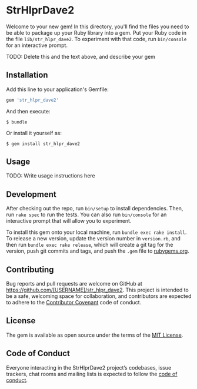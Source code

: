 # StrHlprDave2

Welcome to your new gem! In this directory, you'll find the files you need to be able to package up your Ruby library into a gem. Put your Ruby code in the file `lib/str_hlpr_dave2`. To experiment with that code, run `bin/console` for an interactive prompt.

TODO: Delete this and the text above, and describe your gem

## Installation

Add this line to your application's Gemfile:

```ruby
gem 'str_hlpr_dave2'
```

And then execute:

    $ bundle

Or install it yourself as:

    $ gem install str_hlpr_dave2

## Usage

TODO: Write usage instructions here

## Development

After checking out the repo, run `bin/setup` to install dependencies. Then, run `rake spec` to run the tests. You can also run `bin/console` for an interactive prompt that will allow you to experiment.

To install this gem onto your local machine, run `bundle exec rake install`. To release a new version, update the version number in `version.rb`, and then run `bundle exec rake release`, which will create a git tag for the version, push git commits and tags, and push the `.gem` file to [rubygems.org](https://rubygems.org).

## Contributing

Bug reports and pull requests are welcome on GitHub at https://github.com/[USERNAME]/str_hlpr_dave2. This project is intended to be a safe, welcoming space for collaboration, and contributors are expected to adhere to the [Contributor Covenant](http://contributor-covenant.org) code of conduct.

## License

The gem is available as open source under the terms of the [MIT License](https://opensource.org/licenses/MIT).

## Code of Conduct

Everyone interacting in the StrHlprDave2 project’s codebases, issue trackers, chat rooms and mailing lists is expected to follow the [code of conduct](https://github.com/[USERNAME]/str_hlpr_dave2/blob/master/CODE_OF_CONDUCT.md).
